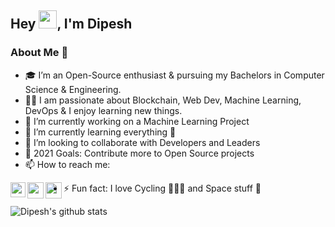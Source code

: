 ## Hey <img src="https://github.com/TheDudeThatCode/TheDudeThatCode/blob/master/Assets/Hi.gif" width="29px">, I'm Dipesh


### About Me 🚀
- 🎓 I’m an Open-Source enthusiast & pursuing my Bachelors in Computer Science & Engineering. 
- 👨‍💻 I am passionate about Blockchain, Web Dev, Machine Learning, DevOps & I enjoy learning new things. 
- 🔭 I’m currently working on a Machine Learning Project
- 🌱 I’m currently learning everything 🤣
- 👯 I’m looking to collaborate with Developers and Leaders
- 🥅 2021 Goals: Contribute more to Open Source projects
- 📫 How to reach me:

<a href="https://www.linkedin.com/in/dipesh-jaiswal-7b45261a6/">
  <img align="left" width="24px" src="https://cdn.jsdelivr.net/npm/simple-icons@v3/icons/linkedin.svg"  />
</a>
<a href="https://twitter.com/DIPESHJ61065310">
  <img align="left" width="26px" src="https://cdn.jsdelivr.net/npm/simple-icons@v3/icons/twitter.svg" />
</a>
<a href="mailto:dipeshjaiswal140@gmail.com">
  <img align="left" width="26px" src="https://cdn.jsdelivr.net/npm/simple-icons@v3/icons/gmail.svg" />
</a>

- ⚡ Fun fact: I love Cycling 🚴🏻‍♂ and Space stuff 🌌

![Dipesh's github stats](https://github-readme-stats.vercel.app/api?username=dipscoder&show_icons=true&hide_border=true)
